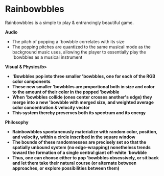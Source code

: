 # Rainbowbbles

Rainbowbbles is a simple to play & entrancingly beautiful game.

<b>Audio</b>
- The pitch of popping a 'bowbble correlates with its size
- The popping pitches are quantized to the same musical mode as the background music uses, allowing the player to essentially play the 'bowbbles as a musical instrument

<b>Visual & Physics/b>
- 'Bowbbles pop into three smaller 'bowbbles, one for each of the RGB color components
- These new smaller 'bowbbles are proportional both in size and color to the amount of their color in the popped 'bowbble
- When 'bowbbles collide (ones center crosses another's edge) they merge into a new 'bowbble with merged size, and weighted average color concentration & velocity vector
- This system thereby preserves both its spectrum and its energy

<b>Philosophy</b>
- Rainbowbbles spontaneously materialize with random color, position, and velocity, within a circle inscribed in the square window
- The bounds of these randomnesses are precisely set so that the spatially unbound system (no edge-wrapping) nonetheless trends toward the formation of a single central giant off-white 'bowbble
- Thus, one can choose either to pop 'bowbbles obsessively, or sit back and let them take their natural course (or alternate between approaches, or explore possibilities between them)

